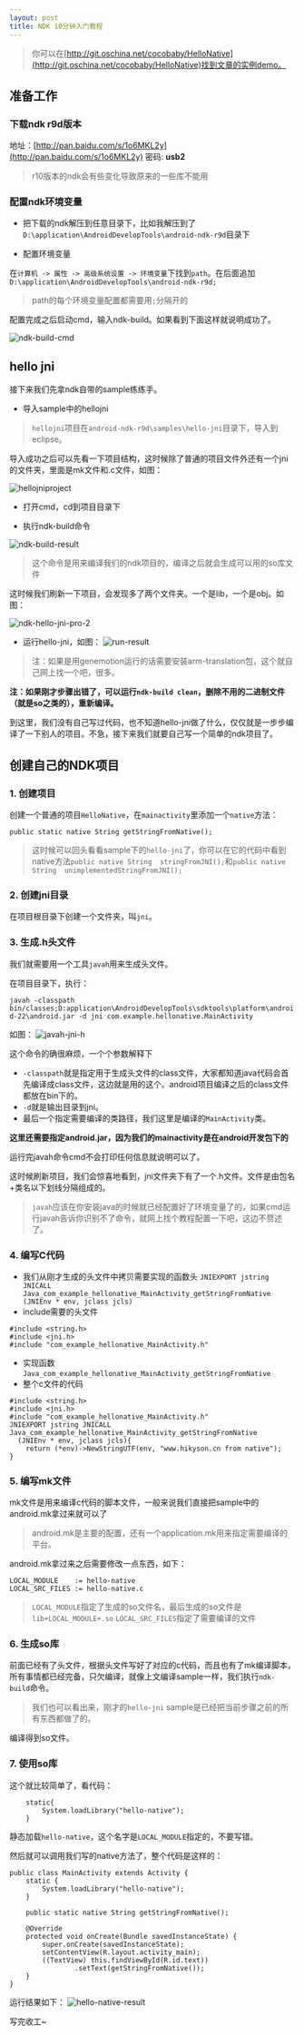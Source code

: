 ```yaml
---
layout: post
title: NDK 10分钟入门教程
---
```


> 你可以在[http://git.oschina.net/cocobaby/HelloNative](http://git.oschina.net/cocobaby/HelloNative)找到文章的实例demo。

## 准备工作

### 下载ndk r9d版本

地址：[http://pan.baidu.com/s/1o6MKL2y](http://pan.baidu.com/s/1o6MKL2y) 密码: **usb2**

> r10版本的ndk会有些变化导致原来的一些库不能用

### 配置ndk环境变量

- 把下载的ndk解压到任意目录下，比如我解压到了`D:\application\AndroidDevelopTools\android-ndk-r9d`目录下

- 配置环境变量

在`计算机 -> 属性 -> 高级系统设置 -> 环境变量`下找到`path`。在后面追加`D:\application\AndroidDevelopTools\android-ndk-r9d;`

> path的每个环境变量配置都需要用`;`分隔开的

配置完成之后启动cmd，输入ndk-build。如果看到下面这样就说明成功了。

![ndk-build-cmd](https://raw.githubusercontent.com/Kyson/Kyson.github.io/master/images/post_img/NDK-10%E5%88%86%E9%92%9F%E5%85%A5%E9%97%A8%E6%95%99%E7%A8%8B/ndk-build-cmd.png)


## hello jni

接下来我们先拿ndk自带的sample练练手。

- 导入sample中的hellojni

> `hellojni`项目在`android-ndk-r9d\samples\hello-jni`目录下，导入到eclipse。

导入成功之后可以先看一下项目结构，这时候除了普通的项目文件外还有一个jni的文件夹，里面是mk文件和.c文件，如图：

![hellojniproject](https://raw.githubusercontent.com/Kyson/Kyson.github.io/master/images/post_img/NDK-10%E5%88%86%E9%92%9F%E5%85%A5%E9%97%A8%E6%95%99%E7%A8%8B/hellojniproject.png)

- 打开cmd，cd到项目目录下

- 执行ndk-build命令

![ndk-build-result](https://raw.githubusercontent.com/Kyson/Kyson.github.io/master/images/post_img/NDK-10%E5%88%86%E9%92%9F%E5%85%A5%E9%97%A8%E6%95%99%E7%A8%8B/ndk-build-result.jpg)

> 这个命令是用来编译我们的ndk项目的，编译之后就会生成可以用的so库文件

这时候我们刷新一下项目，会发现多了两个文件夹。一个是lib，一个是obj。如图：

![ndk-hello-jni-pro-2](https://raw.githubusercontent.com/Kyson/Kyson.github.io/master/images/post_img/NDK-10%E5%88%86%E9%92%9F%E5%85%A5%E9%97%A8%E6%95%99%E7%A8%8B/ndk-hello-jni-pro-2.png)

- 运行hello-jni，如图：
![run-result](https://raw.githubusercontent.com/Kyson/Kyson.github.io/master/images/post_img/NDK-10%E5%88%86%E9%92%9F%E5%85%A5%E9%97%A8%E6%95%99%E7%A8%8B/run-result.png)

> 注：如果是用genemotion运行的话需要安装arm-translation包，这个就自己网上找一个吧，很多。

**注：如果刚才步骤出错了，可以运行`ndk-build clean`，删除不用的二进制文件（就是so之类的），重新编译。**

到这里，我们没有自己写过代码，也不知道hello-jni做了什么，仅仅就是一步步编译了一下别人的项目。不急，接下来我们就要自己写一个简单的ndk项目了。

## 创建自己的NDK项目

### 1. 创建项目

创建一个普通的项目`HelloNative`，在`mainactivity`里添加一个`native`方法：

`public static native String getStringFromNative();`

> 这时候可以回头看看sample下的`hello-jni`了，你可以在它的代码中看到native方法`public native String  stringFromJNI();`和`public native String  unimplementedStringFromJNI();`

### 2. 创建jni目录

在项目根目录下创建一个文件夹，叫`jni`。

### 3. 生成.h头文件

我们就需要用一个工具`javah`用来生成头文件。


在项目目录下，执行：

`javah -classpath bin/classes;D:application\AndroidDevelopTools\sdktools\platform\android-22\android.jar -d jni com.example.hellonative.MainActivity`

如图：
![javah-jni-h](https://raw.githubusercontent.com/Kyson/Kyson.github.io/master/images/post_img/NDK-10%E5%88%86%E9%92%9F%E5%85%A5%E9%97%A8%E6%95%99%E7%A8%8B/javah-jni-h.png)


这个命令的确很麻烦，一个个参数解释下

- `-classpath`就是指定用于生成头文件的class文件，大家都知道java代码会首先编译成class文件，这边就是用的这个。android项目编译之后的class文件都放在bin下的。
- `-d`就是输出目录到jni。
- 最后一个指定需要编译的类路径，我们这里是编译的`MainActivity`类。

**这里还需要指定android.jar，因为我们的mainactivity是在android开发包下的**

运行完javah命令cmd不会打印任何信息就说明可以了。

这时候刷新项目，我们会惊喜地看到，jni文件夹下有了一个.h文件。文件是由包名+类名以下划线分隔组成的。

> `javah`应该在你安装java的时候就已经配置好了环境变量了的，如果cmd运行javah告诉你识别不了命令，就网上找个教程配置一下吧，这边不赘述了。

### 4. 编写C代码

- 我们从刚才生成的头文件中拷贝需要实现的函数头
`JNIEXPORT jstring JNICALL Java_com_example_hellonative_MainActivity_getStringFromNative
  (JNIEnv * env, jclass jcls)`
- include需要的头文件
```
#include <string.h>
#include <jni.h>
#include "com_example_hellonative_MainActivity.h"
```
- 实现函数`Java_com_example_hellonative_MainActivity_getStringFromNative`
- 整个c文件的代码
```
#include <string.h>
#include <jni.h>
#include "com_example_hellonative_MainActivity.h"
JNIEXPORT jstring JNICALL Java_com_example_hellonative_MainActivity_getStringFromNative
  (JNIEnv * env, jclass jcls){
    return (*env)->NewStringUTF(env, "www.hikyson.cn from native");
}
```
### 5. 编写mk文件

mk文件是用来编译c代码的脚本文件，一般来说我们直接把sample中的android.mk拿过来就可以了

> android.mk是主要的配置，还有一个application.mk用来指定需要编译的平台。

android.mk拿过来之后需要修改一点东西，如下：
```
LOCAL_MODULE    := hello-native
LOCAL_SRC_FILES := hello-native.c
```
>`LOCAL_MODULE`指定了生成的so文件名，最后生成的so文件是`lib+LOCAL_MODULE+.so`
`LOCAL_SRC_FILES`指定了需要编译的文件

### 6. 生成so库

前面已经有了头文件，根据头文件写好了对应的c代码，而且也有了mk编译脚本，所有事情都已经完备，只欠编译，就像上文编译sample一样，我们执行`ndk-build`命令。

> 我们也可以看出来，刚才的`hello-jni` sample是已经把当前步骤之前的所有东西都做了的。

编译得到so文件。

### 7. 使用so库

这个就比较简单了，看代码：
```
    static{
        System.loadLibrary("hello-native");
    }
```
静态加载`hello-native`，这个名字是`LOCAL_MODULE`指定的，不要写错。

然后就可以调用我们写的native方法了，整个代码是这样的：
```
public class MainActivity extends Activity {
    static {
        System.loadLibrary("hello-native");
    }

    public static native String getStringFromNative();

    @Override
    protected void onCreate(Bundle savedInstanceState) {
        super.onCreate(savedInstanceState);
        setContentView(R.layout.activity_main);
        ((TextView) this.findViewById(R.id.text))
                .setText(getStringFromNative());
    }
}
```
运行结果如下：
![hello-native-result](https://raw.githubusercontent.com/Kyson/Kyson.github.io/master/images/post_img/NDK-10%E5%88%86%E9%92%9F%E5%85%A5%E9%97%A8%E6%95%99%E7%A8%8B/hello-native-result.png)

写完收工~